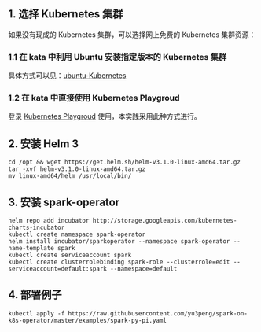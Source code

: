 ## 1. 选择 Kubernetes 集群
如果没有现成的 Kubernetes 集群，可以选择网上免费的 Kubernetes 集群资源：

### 1.1 在 kata 中利用 Ubuntu 安装指定版本的 Kubernetes 集群
具体方式可以见：[ubuntu-Kubernetes](https://github.com/yu3peng/ubuntu-Kubernetes)

### 1.2 在 kata 中直接使用 Kubernetes Playgroud
登录 [Kubernetes Playgroud](https://katacoda.com/courses/kubernetes/playground) 使用，本实践采用此种方式进行。

## 2. 安装 Helm 3
```
cd /opt && wget https://get.helm.sh/helm-v3.1.0-linux-amd64.tar.gz
tar -xvf helm-v3.1.0-linux-amd64.tar.gz
mv linux-amd64/helm /usr/local/bin/
```

## 3. 安装 spark-operator
```
helm repo add incubator http://storage.googleapis.com/kubernetes-charts-incubator
kubectl create namespace spark-operator
helm install incubator/sparkoperator --namespace spark-operator --name-template spark
kubectl create serviceaccount spark 
kubectl create clusterrolebinding spark-role --clusterrole=edit --serviceaccount=default:spark --namespace=default
```

## 4. 部署例子
```
kubectl apply -f https://raw.githubusercontent.com/yu3peng/spark-on-k8s-operator/master/examples/spark-py-pi.yaml
```
